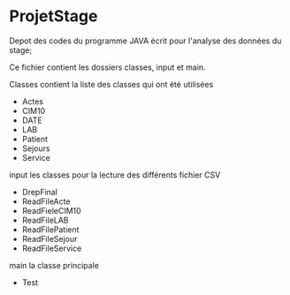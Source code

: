 # ProjetStage
Depot des codes du programme JAVA écrit pour l'analyse des données du stage;

Ce fichier contient les dossiers classes, input et main.

Classes contient la liste des classes qui ont été utilisées
- Actes
- CIM10
- DATE
- LAB
- Patient
- Sejours
- Service

input les classes pour la lecture des différents fichier CSV
- DrepFinal
- ReadFileActe
- ReadFieleCIM10
- ReadFileLAB
- ReadFilePatient
- ReadFileSejour
- ReadFileService

main la classe principale
- Test

